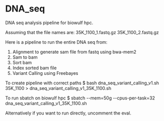 # DNA_seq
DNA seq analysis pipeline for biowulf hpc.

Assuming that the file names are: 
35K_1100_1.fastq.gz
35K_1100_2.fastq.gz

Here is a pipeline to run the entire DNA seq from:
1. Alignment to generate sam file from fastq using bwa-mem2
2. Sam to bam
3. Sort bam
4. Index sorted bam file
5. Variant Calling using Freebayes


To create pipeline with correct paths
$ bash dna_seq_variant_calling_v1.sh 35K_1100 > dna_seq_variant_calling_v1_35K_1100.sh

To run sbatch on biowulf hpc
$ ​​sbatch --mem=50g --cpus-per-task=32 dna_seq_variant_calling_v1_35K_1100.sh


Alternatively if you want to run directly, uncomment the eval.

